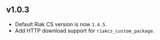 ## v1.0.3

- Default Riak CS version is now `1.4.5`.
- Add HTTP download support for `riakcs_custom_package`.
